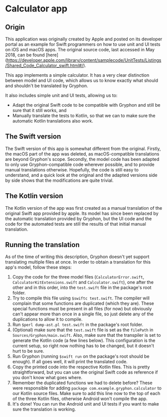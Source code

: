 # Calculator app

## Origin

This application was originally created by Apple and posted on its developer portal as an example for Swift programmers on how to use unit and UI tests on iOS and macOS apps. The original source code, last accessed in May 2018, can be found [here] (https://developer.apple.com/library/content/samplecode/UnitTests/Listings/Shared_Code_Calculator_swift.html#/).

This app implements a simple calculator. It has a very clear distinction between model and UI code, which allows us to know exactly what should and shouldn't be translated by Gryphon.

It also includes simple unit and UI tests, allowing us to:

- Adapt the original Swift code to be compatible with Gryphon and still be sure that it still works, and
- Manually translate the tests to Kotlin, so that we can to make sure the automatic Kotlin translations also work.

## The Swift version

The Swift version of this app is somewhat different from the original. Firstly, the macOS part of the app was deleted, as macOS-compatible translations are beyond Gryphon's scope. Secondly, the model code has been adapted to only use Gryphon-compatible code wherever possible, and to provide manual translations otherwise. Hopefully, the code is still easy to understand, and a quick look at the original and the adapted versions side by side shows that the modifications are quite trivial.

## The Kotlin version

The Kotlin version of the app was first created as a manual translation of the original Swift app provided by apple. Its model has since been replaced by the automatic translation provided by Gryphon, but the UI code and the code for the automated tests are still the results of that initial manual translation.

## Running the translation

As of the time of writing this description, Gryphon doesn't yet support translating multiple files at once. In order to obtain a translation for this app's model, follow these steps:

1. Copy the code for the three model files (`CalculatorError.swift`, `CalculatorKitExtensions.swift` and `Calculator.swift`), one after the other and in this order, into the `test.swift` file in the package's root folder.
1. Try to compile this file using `$swiftc test.swift`. The compiler will complain that some functions are duplicated (which they are). These special functions must be present in all files (for now) but obviously can't appear more than once in a single file, so just delete any of the duplications to allow it to compile.
1. Run `$perl dump-ast.pl test.swift` in the package's root folder.
1. (Optional) make sure that the `test.swift` file is set as the `filePath` in `Sources/Gryphon/main.swift`. Also, make sure that the transpiler is set to generate the Kotlin code (a few lines below). This configuration is the current setup, so right now nothing has to be changed, but it doesn't hurt to be sure.
1. Run Gryphon (running `$swift run` on the package's root should be enough). If all goes well, it will print the translated code.
1. Copy the printed code into the respective Kotlin files. This is pretty straightforward, but you can use the original Swift code as reference if you don't know what goes where.
1. Remember the duplicated functions we had to delete before? These were responsible for adding `package com.example.gryphon.calculator` to our Kotlin source files. Make sure to add this line now to the top of each of the three Kotlin files, otherwise Android won't compile the app.
1. It's done! You can run the Android unit and UI tests if you want to make sure the translation is working.